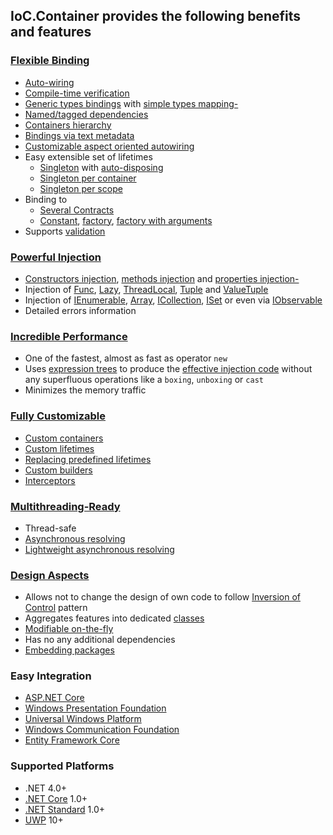## IoC.Container provides the following benefits and features

### [Flexible Binding](https://github.com/DevTeam/IoCContainer#binding)

  - [Auto-wiring](https://github.com/DevTeam/IoCContainer#auto-wiring-)
  - [Compile-time verification](https://github.com/DevTeam/IoCContainer#manual-auto-wiring-)
  - [Generic types bindings](https://github.com/DevTeam/IoCContainer#generics-) with [simple types mapping-](https://github.com/DevTeam/IoCContainer#generic-auto-wiring-)
  - [Named/tagged dependencies](https://github.com/DevTeam/IoCContainer#tags-)
  - [Containers hierarchy](https://github.com/DevTeam/IoCContainer#child-container-)
  - [Bindings via text metadata](https://github.com/DevTeam/IoCContainer#configuration-via-a-text-metadata-)
  - [Customizable aspect oriented autowiring](https://github.com/DevTeam/IoCContainer#aspect-oriented-auto-wiring-)
  - Easy extensible set of lifetimes
    - [Singleton](https://github.com/DevTeam/IoCContainer#singleton-lifetime-) with [auto-disposing](https://github.com/DevTeam/IoCContainer#auto-dispose-singleton-during-containers-dispose-)
    - [Singleton per container](https://github.com/DevTeam/IoCContainer#container-singleton-lifetime-)
    - [Singleton per scope](https://github.com/DevTeam/IoCContainer#scope-singleton-lifetime-)
  - Binding to
    - [Several Contracts](https://github.com/DevTeam/IoCContainer#several-contracts-)
    - [Constant](https://github.com/DevTeam/IoCContainer#constant-), [factory](https://github.com/DevTeam/IoCContainer#func-), [factory with arguments](https://github.com/DevTeam/IoCContainer#func-with-arguments-)
  - Supports [validation](https://github.com/DevTeam/IoCContainer#validation)

### [Powerful Injection](https://github.com/DevTeam/IoCContainer#injection)

  - [Сonstructors injection](https://github.com/DevTeam/IoCContainer#constructor-auto-wiring-), [methods injection](https://github.com/DevTeam/IoCContainer#method-injection-) and [properties injection-](https://github.com/DevTeam/IoCContainer#property-injection)
  - Injection of [Func](https://github.com/DevTeam/IoCContainer#resolve-func-), [Lazy](https://github.com/DevTeam/IoCContainer#resolve-lazy-), [ThreadLocal](https://github.com/DevTeam/IoCContainer#resolve-threadlocal-), [Tuple](https://github.com/DevTeam/IoCContainer#resolve-tuple-) and [ValueTuple](https://github.com/DevTeam/IoCContainer#resolve-valuetuple-)
  - Injection of [IEnumerable](https://github.com/DevTeam/IoCContainer#resolve-all-appropriate-instances-as-ienumerable-), [Array](https://github.com/DevTeam/IoCContainer#resolve-all-appropriate-instances-as-array-), [ICollection](https://github.com/DevTeam/IoCContainer#resolve-all-appropriate-instances-as-icollection-), [ISet](https://github.com/DevTeam/IoCContainer#resolve-all-appropriate-instances-as-iset-) or even via [IObservable](https://github.com/DevTeam/IoCContainer#resolve-all-appropriate-instances-as-iobservable-source-)
  - Detailed errors information

### [Incredible Performance](https://github.com/DevTeam/IoCContainer#why-this-one)

  - One of the fastest, almost as fast as operator `new`
  - Uses [expression trees](https://docs.microsoft.com/en-us/dotnet/csharp/expression-trees) to produce the [effective injection code](https://github.com/DevTeam/IoCContainer#struct-) without any superfluous operations like a `boxing`, `unboxing` or `cast`
  - Minimizes the memory traffic

### [Fully Customizable](https://github.com/DevTeam/IoCContainer#customization)

  - [Custom containers](https://github.com/DevTeam/IoCContainer#custom-child-container-)
  - [Custom lifetimes](https://github.com/DevTeam/IoCContainer#custom-lifetime-)
  - [Replacing predefined lifetimes](https://github.com/DevTeam/IoCContainer#replace-lifetime-)
  - [Custom builders](https://github.com/DevTeam/IoCContainer#custom-builder-)
  - [Interceptors](https://github.com/DevTeam/IoCContainer#interception-)

### [Multithreading-Ready](https://github.com/DevTeam/IoCContainer#multithreading)

  - Thread-safe
  - [Asynchronous resolving](https://github.com/DevTeam/IoCContainer#asynchronous-resolve-)
  - [Lightweight asynchronous resolving](https://github.com/DevTeam/IoCContainer#asynchronous-lightweight-resolve-)

### [Design Aspects](https://github.com/DevTeam/IoCContainer#design)

  - Allows not to change the design of own code to follow [Inversion of Control](https://martinfowler.com/articles/injection.html) pattern
  - Aggregates features into dedicated [classes](https://github.com/DevTeam/IoCContainer#configuration-class-)
  - [Modifiable on-the-fly](https://github.com/DevTeam/IoCContainer#change-configuration-on-the-fly-)
  - Has no any additional dependencies
  - [Embedding packages](https://github.com/DevTeam/IoCContainer#nuget-packages)

### Easy Integration

  - [ASP.NET Core](https://github.com/DevTeam/IoCContainer#aspnet-core)
  - [Windows Presentation Foundation](https://github.com/DevTeam/IoCContainer/blob/master/Samples/WpfApp)
  - [Universal Windows Platform](https://github.com/DevTeam/IoCContainer/blob/master/Samples/UwpApp)
  - [Windows Communication Foundation](https://github.com/DevTeam/IoCContainer/blob/master/Samples/WcfServiceLibrary)
  - [Entity Framework Core](https://github.com/DevTeam/IoCContainer/tree/master/Samples/EntityFrameworkCore)

### Supported Platforms

  - .NET 4.0+
  - [.NET Core](https://docs.microsoft.com/en-us/dotnet/core/) 1.0+
  - [.NET Standard](https://docs.microsoft.com/en-us/dotnet/standard/net-standard) 1.0+
  - [UWP](https://docs.microsoft.com/en-us/windows/uwp/index) 10+

